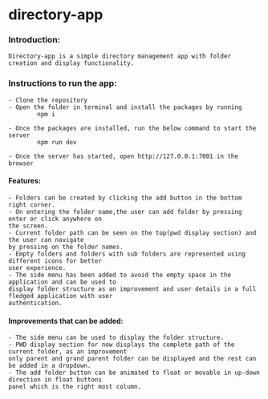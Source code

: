 # directory-app

### Introduction:
    Directory-app is a simple directory management app with folder creation and display functionality.

### Instructions to run the app:
    - Clone the repository
    - Open the folder in terminal and install the packages by running
            npm i
    
    - Once the packages are installed, run the below command to start the server
            npm run dev

    - Once the server has started, open http://127.0.0.1:7001 in the browser

#### Features:
    - Folders can be created by clicking the add button in the bottom right corner. 
    - On entering the folder name,the user can add folder by pressing enter or click anywhere on 
    the screen.
    - Current folder path can be seen on the top(pwd display section) and the user can navigate 
    by pressing on the folder names.
    - Empty folders and folders with sub folders are represented using different icons for better 
    user experience.
    - The side menu has been added to avoid the empty space in the application and can be used to 
    display folder structure as an improvement and user details in a full fledged application with user 
    authentication.

#### Improvements that can be added:
    - The side menu can be used to display the folder structure.
    - PWD display section for now displays the complete path of the current folder, as an improvement
    only parent and grand parent folder can be displayed and the rest can be added in a dropdown.
    - The add folder button can be animated to float or movable in up-down direction in float buttons 
    panel which is the right most column.


